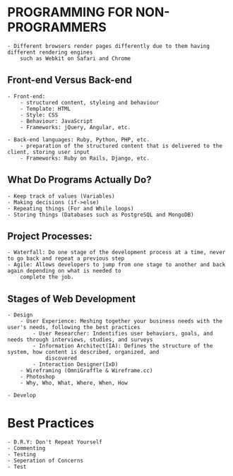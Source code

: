 # PROGRAMMING FOR NON-PROGRAMMERS

	- Different browsers render pages differently due to them having different rendering engines
		such as Webkit on Safari and Chrome


## Front-end Versus Back-end
	- Front-end:
		- structured content, styleing and behaviour
		- Template: HTML
		- Style: CSS
		- Behaviour: JavaScript
		- Frameworks: jQuery, Angular, etc.

	- Back-end languages: Ruby, Python, PHP, etc.
		- preparation of the structured content that is delivered to the client, storing user input
		- Frameworks: Ruby on Rails, Django, etc.

## What Do Programs Actually Do?
	- Keep track of values (Variables)
	- Making decisions (if->else)
	- Repeating things (For and While loops)
	- Storing things (Databases such as PostgreSQL and MongoDB)

## Project Processes:
	- Waterfall: Do one stage of the development process at a time, never to go back and repeat a previous step
	- Agile: Allows developers to jump from one stage to another and back again depending on what is needed to
		complete the job.

## Stages of Web Development
	- Design
		- User Experience: Meshing together your business needs with the user's needs, following the best practices
			- User Researcher: Indentifies user behaviors, goals, and needs through interviews, studies, and surveys
			- Information Architect(IA): Defines the structure of the system, how content is described, organized, and
				discovered
			- Interaction Designer(IxD)
		- Wireframing (OmniGraffle & Wireframe.cc)
		- Photoshop
		- Why, Who, What, Where, When, How

	- Develop


# Best Practices
	- D.R.Y: Don't Repeat Yourself
	- Commenting
	- Testing
	- Seperation of Concerns
	- Test


